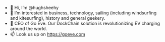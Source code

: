 - 👋 Hi, I’m @hughsheehy
- 👀 I’m interested in business, technology, sailing (including windsurfing and kitesurfing), history and general geekery. 
- 💞️ CEO of Go Eve. Our DockChain solution is revolutionizing EV charging around the world. 
- 📫 Look us up on https://goeve.com

<!---
hughsheehy/hughsheehy is a ✨ special ✨ repository because its `README.md` (this file) appears on your GitHub profile.
You can click the Preview link to take a look at your changes.
--->
